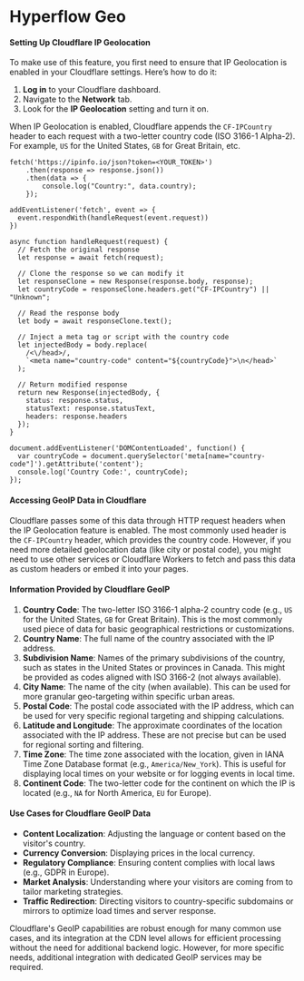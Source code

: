 # Hyperflow Geo



#### Setting Up Cloudflare IP Geolocation

To make use of this feature, you first need to ensure that IP Geolocation is enabled in your Cloudflare settings. Here’s how to do it:

1. **Log in** to your Cloudflare dashboard.
2. Navigate to the **Network** tab.
3. Look for the **IP Geolocation** setting and turn it on.

When IP Geolocation is enabled, Cloudflare appends the `CF-IPCountry` header to each request with a two-letter country code (ISO 3166-1 Alpha-2). For example, `US` for the United States, `GB` for Great Britain, etc.

```
fetch('https://ipinfo.io/json?token=<YOUR_TOKEN>')
    .then(response => response.json())
    .then(data => {
        console.log("Country:", data.country);
    });

```



```
addEventListener('fetch', event => {
  event.respondWith(handleRequest(event.request))
})

async function handleRequest(request) {
  // Fetch the original response
  let response = await fetch(request);
  
  // Clone the response so we can modify it
  let responseClone = new Response(response.body, response);
  let countryCode = responseClone.headers.get("CF-IPCountry") || "Unknown";

  // Read the response body
  let body = await responseClone.text();

  // Inject a meta tag or script with the country code
  let injectedBody = body.replace(
    /<\/head>/, 
    `<meta name="country-code" content="${countryCode}">\n</head>`
  );

  // Return modified response
  return new Response(injectedBody, {
    status: response.status,
    statusText: response.statusText,
    headers: response.headers
  });
}

```



```
document.addEventListener('DOMContentLoaded', function() {
  var countryCode = document.querySelector('meta[name="country-code"]').getAttribute('content');
  console.log('Country Code:', countryCode);
});
```

#### Accessing GeoIP Data in Cloudflare

Cloudflare passes some of this data through HTTP request headers when the IP Geolocation feature is enabled. The most commonly used header is the `CF-IPCountry` header, which provides the country code. However, if you need more detailed geolocation data (like city or postal code), you might need to use other services or Cloudflare Workers to fetch and pass this data as custom headers or embed it into your pages.

#### Information Provided by Cloudflare GeoIP

1. **Country Code**: The two-letter ISO 3166-1 alpha-2 country code (e.g., `US` for the United States, `GB` for Great Britain). This is the most commonly used piece of data for basic geographical restrictions or customizations.
2. **Country Name**: The full name of the country associated with the IP address.
3. **Subdivision Name**: Names of the primary subdivisions of the country, such as states in the United States or provinces in Canada. This might be provided as codes aligned with ISO 3166-2 (not always available).
4. **City Name**: The name of the city (when available). This can be used for more granular geo-targeting within specific urban areas.
5. **Postal Code**: The postal code associated with the IP address, which can be used for very specific regional targeting and shipping calculations.
6. **Latitude and Longitude**: The approximate coordinates of the location associated with the IP address. These are not precise but can be used for regional sorting and filtering.
7. **Time Zone**: The time zone associated with the location, given in IANA Time Zone Database format (e.g., `America/New_York`). This is useful for displaying local times on your website or for logging events in local time.
8. **Continent Code**: The two-letter code for the continent on which the IP is located (e.g., `NA` for North America, `EU` for Europe).

#### Use Cases for Cloudflare GeoIP Data

* **Content Localization**: Adjusting the language or content based on the visitor's country.
* **Currency Conversion**: Displaying prices in the local currency.
* **Regulatory Compliance**: Ensuring content complies with local laws (e.g., GDPR in Europe).
* **Market Analysis**: Understanding where your visitors are coming from to tailor marketing strategies.
* **Traffic Redirection**: Directing visitors to country-specific subdomains or mirrors to optimize load times and server response.

Cloudflare's GeoIP capabilities are robust enough for many common use cases, and its integration at the CDN level allows for efficient processing without the need for additional backend logic. However, for more specific needs, additional integration with dedicated GeoIP services may be required.



